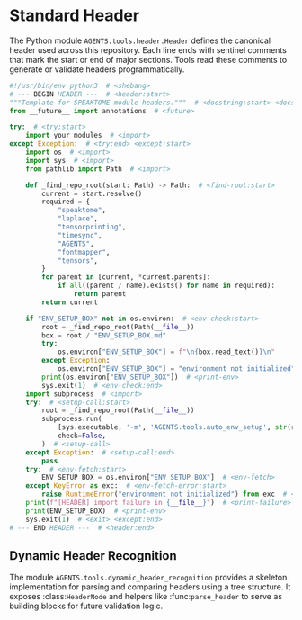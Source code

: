 # Standard Header

The Python module `AGENTS.tools.header.Header` defines the canonical
header used across this repository.  Each line ends with sentinel comments
that mark the start or end of major sections.  Tools read these comments to
generate or validate headers programmatically.

```python
#!/usr/bin/env python3  # <shebang>
# --- BEGIN HEADER ---  # <header:start>
"""Template for SPEAKTOME module headers."""  # <docstring:start> <docstring:end>
from __future__ import annotations  # <future>

try:  # <try:start>
    import your_modules  # <import>
except Exception:  # <try:end> <except:start>
    import os  # <import>
    import sys  # <import>
    from pathlib import Path  # <import>

    def _find_repo_root(start: Path) -> Path:  # <find-root:start>
        current = start.resolve()
        required = {
            "speaktome",
            "laplace",
            "tensorprinting",
            "timesync",
            "AGENTS",
            "fontmapper",
            "tensors",
        }
        for parent in [current, *current.parents]:
            if all((parent / name).exists() for name in required):
                return parent
        return current

    if "ENV_SETUP_BOX" not in os.environ:  # <env-check:start>
        root = _find_repo_root(Path(__file__))
        box = root / "ENV_SETUP_BOX.md"
        try:
            os.environ["ENV_SETUP_BOX"] = f"\n{box.read_text()}\n"
        except Exception:
            os.environ["ENV_SETUP_BOX"] = "environment not initialized"
        print(os.environ["ENV_SETUP_BOX"])  # <print-env>
        sys.exit(1)  # <env-check:end>
    import subprocess  # <import>
    try:  # <setup-call:start>
        root = _find_repo_root(Path(__file__))
        subprocess.run(
            [sys.executable, '-m', 'AGENTS.tools.auto_env_setup', str(root)],
            check=False,
        )  # <setup-call>
    except Exception:  # <setup-call:end>
        pass
    try:  # <env-fetch:start>
        ENV_SETUP_BOX = os.environ["ENV_SETUP_BOX"]  # <env-fetch>
    except KeyError as exc:  # <env-fetch-error:start>
        raise RuntimeError("environment not initialized") from exc  # <env-fetch-error:end> <env-fetch:end>
    print(f"[HEADER] import failure in {__file__}")  # <print-failure>
    print(ENV_SETUP_BOX)  # <print-env>
    sys.exit(1)  # <exit> <except:end>
# --- END HEADER ---  # <header:end>
```

## Dynamic Header Recognition

The module `AGENTS.tools.dynamic_header_recognition` provides a skeleton
implementation for parsing and comparing headers using a tree structure.
It exposes :class:`HeaderNode` and helpers like :func:`parse_header` to
serve as building blocks for future validation logic.
